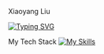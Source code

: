 Xiaoyang Liu

[![Typing SVG](https://readme-typing-svg.demolab.com?font=Press+Start+2P&size=24&duration=3000&pause=1000&width=435&lines=Coding;Thinking)](https://git.io/typing-svg)

My Tech Stack
[![My Skills](https://skillicons.dev/icons?i=typescript,react,python,next)](https://skillicons.dev)
<!---
ERHUTUZI123/ERHUTUZI123 is a ✨ special ✨ repository because its `README.md` (this file) appears on your GitHub profile.
You can click the Preview link to take a look at your changes.
--->
